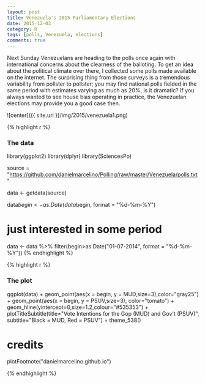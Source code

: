 ```yaml
---
layout: post
title: Venezuela's 2015 Parliamentary Elections
date: 2015-12-03
category: R
tags: [polls, Venezuela, elections]
comments: true
---
```


Next Sunday Venezuelans are heading to the polls once again with  international concerns about the clearness of the balloting. To get an idea about the political climate over there, I collected some polls made available on the internet. The surprising thing from those surveys is a tremendous variability from pollster to pollster; you may find national polls fielded in the same period with estimates varying as much as 20%, is it dramatic? If you always wanted to see house bias operating in practice, the Venezuelan elections may provide you a good case then.   

![center]({{ site.url }}/img/2015/venezuela1.png)



{% highlight r %}
### The data
library(ggplot2)
library(dplyr)
library(SciencesPo) 

source = "https://github.com/danielmarcelino/Polling/raw/master/Venezuela/polls.txt"

data <- getdata(source)

data$begin <- as.Date(data$begin, format = "%d-%m-%Y")
# just interested in some period
data <- data %>% 
  filter(begin>as.Date("01-07-2014", format = "%d-%m-%Y"))
{% endhighlight %}



{% highlight r %}
### The plot
ggplot(data) +
  geom_point(aes(x = begin, y = MUD,size=3),color="gray25") +
  geom_point(aes(x = begin, y = PSUV,size=3), color="tomato") +
  geom_hline(yintercept=0,size=1.2,colour="#535353") +
  plotTitleSubtitle(title="Vote Intentions for the Gop (MUD) and Gov't (PSUV)", subtitle="Black = MUD, Red = PSUV") +
  theme_538()
# credits
  plotFootnote("danielmarcelino.github.io")

{% endhighlight %}

